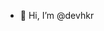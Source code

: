 - 👋 Hi, I’m @devhkr


<!---
devhkr/devhkr is a ✨ special ✨ repository because its `README.md` (this file) appears on your GitHub profile.
You can click the Preview link to take a look at your changes.
--->
